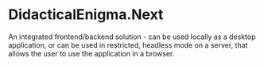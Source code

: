 # DidacticalEnigma.Next

An integrated frontend/backend solution - can be used locally as a desktop application, or can be used in restricted, headless mode on a server, that allows the user to use the application in a browser.

